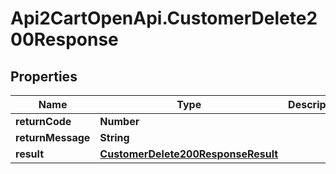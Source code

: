 # Api2CartOpenApi.CustomerDelete200Response

## Properties

Name | Type | Description | Notes
------------ | ------------- | ------------- | -------------
**returnCode** | **Number** |  | [optional] 
**returnMessage** | **String** |  | [optional] 
**result** | [**CustomerDelete200ResponseResult**](CustomerDelete200ResponseResult.md) |  | [optional] 


